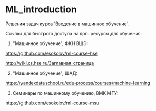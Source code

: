 # ML_introduction

Решения задач курса 'Введение в машинное обучение'.

Ссылки для быстрого доступа на доп. ресурсы для обучения:

1. "Машинное обучение", ФКН ВШЭ:

https://github.com/esokolov/ml-course-hse

http://wiki.cs.hse.ru/Заглавная_страница

2. "Машинное обучение", ШАД:

https://yandexdataschool.ru/edu-process/courses/machine-learning

3. Семинары по машинному обучению, ВМК МГУ:

https://github.com/esokolov/ml-course-msu

